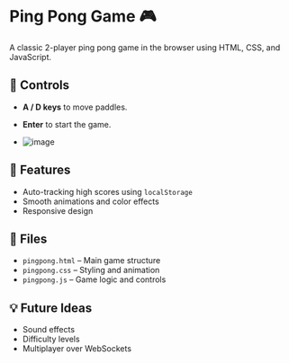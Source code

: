 # Ping Pong Game 🎮

A classic 2-player ping pong game in the browser using HTML, CSS, and JavaScript.

## 🔧 Controls

- **A / D keys**  to move paddles.
- **Enter** to start the game.

- ![image](https://github.com/user-attachments/assets/c119ef1a-dd4a-4e64-b220-4ea425c9162a)


## 🚀 Features

- Auto-tracking high scores using `localStorage`
- Smooth animations and color effects
- Responsive design

## 📂 Files

- `pingpong.html` – Main game structure
- `pingpong.css` – Styling and animation
- `pingpong.js` – Game logic and controls

## 💡 Future Ideas

- Sound effects
- Difficulty levels
- Multiplayer over WebSockets
